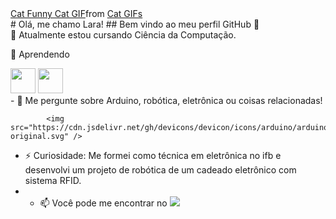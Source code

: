 <div>
<div class="tenor-gif-embed" data-postid="14796708" data-share-method="host" data-aspect-ratio="0.8" data-width="100%"><a href="https://tenor.com/view/cat-funny-cat-pc-cat-reading-workaholics-gif-14796708">Cat Funny Cat GIF</a>from <a href="https://tenor.com/search/cat-gifs">Cat GIFs</a></div> <script type="text/javascript" async src="https://tenor.com/embed.js"></script>
# Olá, me chamo Lara! 
## Bem vindo ao meu perfil GitHub 👋
</div>
🔭 Atualmente estou cursando Ciência da Computação.

🌱 Aprendendo
<div>
            <img src="https://cdn.jsdelivr.net/gh/devicons/devicon/icons/c/c-original.svg"  width="40" height="40"/> <img src="https://cdn.jsdelivr.net/gh/devicons/devicon/icons/java/java-original.svg" width="40" height="40"/>
  </div>        
- 💬 Me pergunte sobre Arduino, robótica, eletrônica ou coisas relacionadas!
  
            <img src="https://cdn.jsdelivr.net/gh/devicons/devicon/icons/arduino/arduino-original.svg" />
          
- ⚡ Curiosidade: Me formei como técnica em eletrônica no ifb e desenvolvi um projeto de robótica de um cadeado eletrônico com sistema RFID.
- - 📫 Você pode me encontrar no
  <a href = "mailto:contato@larawellen@gmail.com"><img loading="lazy" src="https://img.shields.io/badge/Gmail-D14836?style=for-the-badge&logo=gmail&logoColor=white" target="_blank"></a>
  

